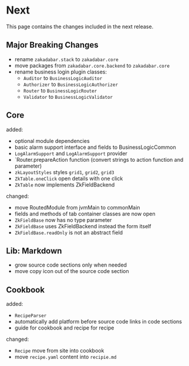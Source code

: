 # Next

This page contains the changes included in the next release.

## Major Breaking Changes

- rename `zakadabar.stack` to `zakadabar.core`
- move packages from `zakadabar.core.backend` to `zakadabar.core`
- rename business login plugin classes:
    - `Auditor` to `BusinessLogicAuditor`
    - `Authorizer` to `BusinessLogicAuthorizer`
    - `Router` to `BusinessLogicRouter`
    - `Validator` to `BusinessLogicValidator`
    

## Core

added:

- optional module dependencies
- basic alarm support interface and fields to BusinessLogicCommon
- `LogAlarmSupport` and `LogAlarmSupport` provider  
- `Router.prepareAction function (convert strings to action function and parameter)
- `zkLayoutStyles` styles `grid1`, `grid2`, `grid3`
- `ZkTable.oneClick` open details with one click
- `ZkTable` now implements ZkFieldBackend

changed:

- move RoutedModule from jvmMain to commonMain
- fields and methods of tab container classes are now open
- `ZkFieldBase` now has no type parameter
- `ZkFieldBase` uses ZkFieldBackend instead the form itself  
- `ZkFieldBase.readOnly` is not an abstract field

## Lib: Markdown

- grow source code sections only when needed
- move copy icon out of the source code section


## Cookbook

added:

- `RecipeParser`
- automatically add platform before source code links in code sections
- guide for cookbook and recipe for recipe

changed:

- `Recipe` move from site into cookbook
- move `recipe.yaml` content into `recipie.md`

